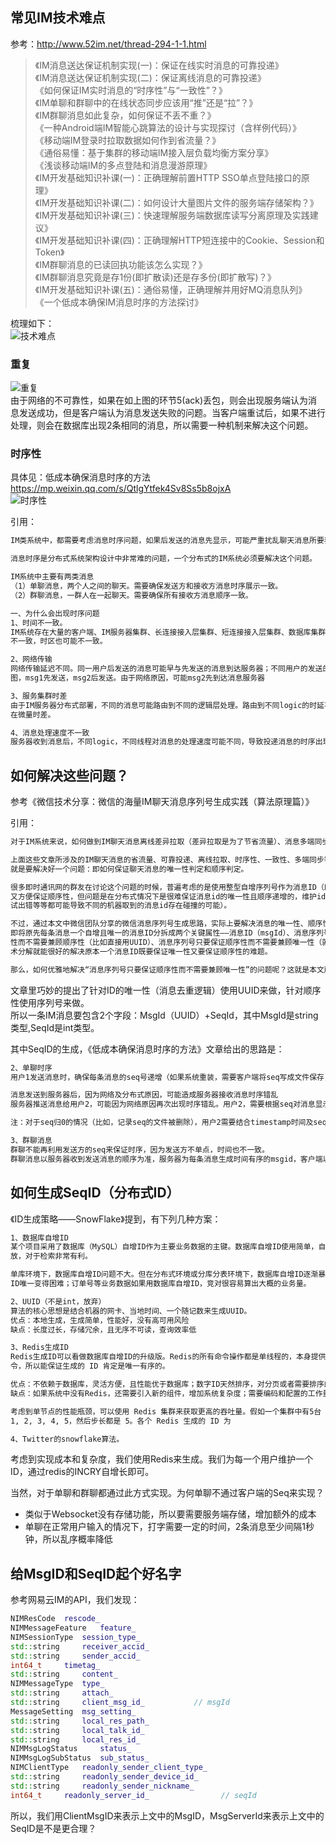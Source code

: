 ## 常见IM技术难点
参考：http://www.52im.net/thread-294-1-1.html
>《IM消息送达保证机制实现(一)：保证在线实时消息的可靠投递》  
>《IM消息送达保证机制实现(二)：保证离线消息的可靠投递》  
>《如何保证IM实时消息的“时序性”与“一致性”？》  
>《IM单聊和群聊中的在线状态同步应该用“推”还是“拉”？》  
>《IM群聊消息如此复杂，如何保证不丢不重？》  
>《一种Android端IM智能心跳算法的设计与实现探讨（含样例代码）》  
>《移动端IM登录时拉取数据如何作到省流量？》  
>《通俗易懂：基于集群的移动端IM接入层负载均衡方案分享》  
>《浅谈移动端IM的多点登陆和消息漫游原理》  
>《IM开发基础知识补课(一)：正确理解前置HTTP SSO单点登陆接口的原理》  
>《IM开发基础知识补课(二)：如何设计大量图片文件的服务端存储架构？》  
>《IM开发基础知识补课(三)：快速理解服务端数据库读写分离原理及实践建议》  
>《IM开发基础知识补课(四)：正确理解HTTP短连接中的Cookie、Session和Token》  
>《IM群聊消息的已读回执功能该怎么实现？》  
>《IM群聊消息究竟是存1份(即扩散读)还是存多份(即扩散写)？》  
>《IM开发基础知识补课(五)：通俗易懂，正确理解并用好MQ消息队列》  
>《一个低成本确保IM消息时序的方法探讨》  

梳理如下：  
![技术难点](https://raw.githubusercontent.com/xmcy0011/CoffeeChat/master/images/im-tec-difficulty.png)

### 重复  
![重复](https://raw.githubusercontent.com/xmcy0011/CoffeeChat/master/images/seq-c2c.png)  
由于网络的不可靠性，如果在如上图的环节5(ack)丢包，则会出现服务端认为消息发送成功，但是客户端认为消息发送失败的问题。当客户端重试后，如果不进行处理，则会在数据库出现2条相同的消息，所以需要一种机制来解决这个问题。

### 时序性  
具体见：低成本确保消息时序的方法 https://mp.weixin.qq.com/s/QtlgYtfek4Sv8Ss5b8ojxA  
![时序性](https://raw.githubusercontent.com/xmcy0011/CoffeeChat/master/images/640.png)

引用：
```bash
IM类系统中，都需要考虑消息时序问题，如果后发送的消息先显示，可能严重扰乱聊天消息所要表达的意义。

消息时序是分布式系统架构设计中非常难的问题，一个分布式的IM系统必须要解决这个问题。

IM系统中主要有两类消息
（1）单聊消息，两个人之间的聊天。需要确保发送方和接收方消息时序展示一致。
（2）群聊消息，一群人在一起聊天。需要确保所有接收方消息顺序一致。

一、为什么会出现时序问题
1、时间不一致。
IM系统存在大量的客户端、IM服务器集群、长连接接入层集群、短连接接入层集群、数据库集群，这些应用分布在不同的机器上，时间很可能
不一致，时区也可能不一致。

2、网络传输
网络传输延迟不同。同一用户后发送的消息可能早与先发送的消息到达服务器；不同用户的发送的消息到达服务器的延时差异可能更大。如下
图，msg1先发送，msg2后发送。由于网络原因，可能msg2先到达消息服务器

3、服务集群时差
由于IM服务器分布式部署，不同的消息可能路由到不同的逻辑层处理。路由到不同logic的时延不同（尤其是跨机房），且不同logic之间存
在微量时差。

4、消息处理速度不一致
服务器收到消息后，不同logic，不同线程对消息的处理速度可能不同，导致投递消息的时序出现错乱。
```

## 如何解决这些问题？  
参考《微信技术分享：微信的海量IM聊天消息序列号生成实践（算法原理篇）》

引用：
```bash
对于IM系统来说，如何做到IM聊天消息离线差异拉取（差异拉取是为了节省流量）、消息多端同步、消息顺序保证等，是典型的IM技术难点。

上面这些文章所涉及的IM聊天消息的省流量、可靠投递、离线拉取、时序性、一致性、多端同步等等问题，总结下来其实
就是要解决好一个问题：即如何保证聊天消息的唯一性判定和顺序判定。

很多即时通讯网的群友在讨论这个问题的时候，普遍考虑的是使用整型自增序列号作为消息ID（即MsgId）：这样既能保证消息的唯一性
又方便保证顺序性，但问题是在分布式情况下是很难保证消息id的唯一性且顺序递增的，维护id生成的一致性难度太大了（网络延迟、调
试出错等等都可能导致不同的机器取到的消息id存在碰撞的可能）。

不过，通过本文中微信团队分享的微信消息序列号生成思路，实际上要解决消息的唯一性、顺序性问题，可以将一个技术点分解成两个：
即将原先每条消息一个自增且唯一的消息ID分拆成两个关键属性——消息ID（msgId）、消息序列号（seqId），即消息ID只要保证唯一
性而不需要兼顾顺序性（比如直接用UUID）、消息序列号只要保证顺序性而不需要兼顾唯一性（就像本文中微信的思路一样），这样的技
术分解就能很好的解决原本一个消息ID既要保证唯一性又要保证顺序性的难题。

那么，如何优雅地解决“消息序列号只要保证顺序性而不需要兼顾唯一性”的问题呢？这就是本文所要分享的内容，强烈建议深入理解和阅读。 
```



文章里巧妙的提出了针对ID的唯一性（消息去重逻辑）使用UUID来做，针对顺序性使用序列号来做。  
所以一条IM消息要包含2个字段：MsgId（UUID）+SeqId，其中MsgId是string类型,SeqId是int类型。  

其中SeqID的生成，《低成本确保消息时序的方法》文章给出的思路是：  
```txt
2、单聊时序
用户1发送消息时，确保每条消息的seq号递增（如果系统重装，需要客户端将seq写成文件保存，重装后能够继续seq递增）。

消息发送到服务器后，因为网络及分布式原因，可能造成服务器接收消息时序错乱
服务器推送消息给用户2，可能因为网络原因再次出现时序错乱。用户2，需要根据seq对消息显示时序进行修正。

注：对于seq归0的情况（比如，记录seq的文件被删除），用户2需要结合timestamp时间及seq，共同判断消息时序

3、群聊消息
群聊不能再利用发送方的seq来保证时序，因为发送方不单点，时间也不一致。
群聊消息以服务器收到发送消息的顺序为准，服务器为每条消息生成时间有序的msgid，客户端以msgid大小顺序来排序即可。
```

## 如何生成SeqID（分布式ID）
《ID生成策略——SnowFlake》提到，有下列几种方案：
```txt
1、数据库自增ID
某个项目采用了数据库（MySQL）自增ID作为主要业务数据的主键。数据库自增ID使用简单，自动编号，速度快，而且是增量增长，按顺序存
放，对于检索非常有利。

单库环境下，数据库自增ID问题不大。但在分布式环境或分库分表环境下，数据库自增ID逐渐暴露出一些问题。例如，分库分表的情况下保证
ID唯一变得困难；订单号等业务数据如果用数据库自增ID，竞对很容易算出大概的业务量。

2、UUID（不是int，放弃）
算法的核心思想是结合机器的网卡、当地时间、一个随记数来生成UUID。
优点：本地生成，生成简单，性能好，没有高可用风险
缺点：长度过长，存储冗余，且无序不可读，查询效率低

3、Redis生成ID
Redis生成ID可以看做数据库自增ID的升级版。Redis的所有命令操作都是单线程的，本身提供像 incr 和 increby 这样的自增原子命
令，所以能保证生成的 ID 肯定是唯一有序的。

优点：不依赖于数据库，灵活方便，且性能优于数据库；数字ID天然排序，对分页或者需要排序的结果很有帮助。
缺点：如果系统中没有Redis，还需要引入新的组件，增加系统复杂度；需要编码和配置的工作量比较大。

考虑到单节点的性能瓶颈，可以使用 Redis 集群来获取更高的吞吐量。假如一个集群中有5台 Redis。可以初始化每台 Redis 的值分别是
1, 2, 3, 4, 5，然后步长都是 5。各个 Redis 生成的 ID 为

4、Twitter的snowflake算法。
```

考虑到实现成本和复杂度，我们使用Redis来生成。我们为每一个用户维护一个ID，通过redis的INCRY自增长即可。

当然，对于单聊和群聊都通过此方式实现。为何单聊不通过客户端的Seq来实现？  
- 类似于Websocket没有存储功能，所以要需要服务端存储，增加额外的成本  
- 单聊在正常用户输入的情况下，打字需要一定的时间，2条消息至少间隔1秒钟，所以乱序概率降低

## 给MsgID和SeqID起个好名字
参考网易云IM的API，我们发现：
```c++
NIMResCode 	rescode_
NIMMessageFeature 	feature_
NIMSessionType 	session_type_
std::string 	receiver_accid_
std::string 	sender_accid_
int64_t 	timetag_
std::string 	content_
NIMMessageType 	type_
std::string 	attach_
std::string 	client_msg_id_           // msgId
MessageSetting 	msg_setting_
std::string 	local_res_path_
std::string 	local_talk_id_
std::string 	local_res_id_
NIMMsgLogStatus 	status_
NIMMsgLogSubStatus 	sub_status_
NIMClientType 	readonly_sender_client_type_
std::string 	readonly_sender_device_id_ 
std::string 	readonly_sender_nickname_
int64_t 	readonly_server_id_                // seqId
```

所以，我们用ClientMsgID来表示上文中的MsgID，MsgServerId来表示上文中的SeqID是不是更合理？